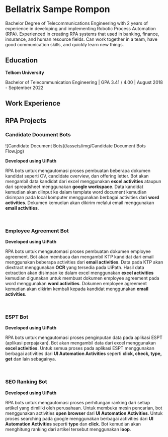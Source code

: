 # Bellatrix Sampe Rompon

Bachelor Degree of Telecommunications Engineering with 2 years of experience in developing and implementing Robotic Process Automation (RPA). Experienced in creating RPA systems that used in banking, finance, insurance, and human resource fields. Can work together in a team, have good communication skills, and quickly learn new things.

## Education
**Telkom University**

Bachelor of Telecommunication Engineering | GPA 3.41 / 4.00 | August 2018 - September 2022

## Work Experience


## RPA Projects


### Candidate Document Bots

![Candidate Document Bots](/assets/img/Candidate Document Bots Flow.jpg)

**Developed using UiPath** 

RPA bots untuk mengautomasi proses pembuatan beberapa dokumen kandidat seperti CV, candidate overview, dan offering letter. Bot akan mengambil data kandidat dari excel menggunakan **excel activities** ataupun dari spreadsheet menggunakan **google workspace**. Data kandidat kemudian akan diinput ke dalam template word document kemudian disimpan pada local komputer menggunakan berbagai activities dari **word activities**. Dokumen kemudian akan dikirim melalui email menggunakan **email activities**.

<br>

### Employee Agreement Bot

**Developed using UiPath** 

RPA bots untuk mengautomasi proses pembuatan dokumen employee agreement. Bot akan membaca dan mengambil KTP kandidat dari email menggunakan beberapa activities dari **email activities**. Data pada KTP akan diextract menggunakan **OCR** yang tersedia pada UiPath. Hasil data extraction akan disimpan ke dalam excel menggunakan **excel activities** kemudian digunakan untuk membuat dokumen employee agreement pada word menggunakan **word activities**. Dokumen employee agreement kemudian akan dikirim kembali kepada kandidat menggunakan **email activities**.

<br>

### ESPT Bot

**Developed using UiPath** 

RPA bots untuk mengautomasi proses penginputan data pada aplikasi ESPT (aplikasi perpajakan). Bot akan mengambil data dari excel menggunakan **excel activities**. Untuk semua proses pada aplikasi ESPT menggunakan berbagai activities dari **UI Automation Activities** seperti **click, check, type, get** dan lain sebagainya.

<br>

### SEO Ranking Bot

**Developed using UiPath** 

RPA bots untuk mengautomasi proses perhitungan ranking dari setiap artikel yang dimiliki oleh perusahaan. Untuk membuka mesin pencarian, bot menggunakan activities **open browser** dari **UI Automation Activities**. Untuk proses searching pada google menggunakan berbagai activities dari **UI Automation Activities** seperti **type** dan **click**. Bot kemudian akan menghitung ranking dari artikel tersebut menggunakan **loop**.



